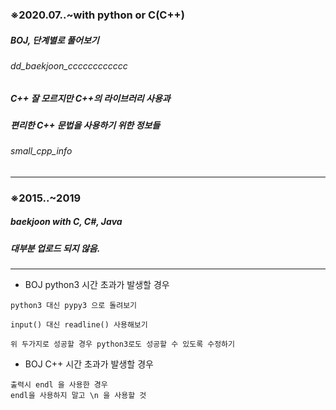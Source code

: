 ### ※2020.07..~with python or C(C++)
##### BOJ, 단계별로 풀어보기
###### dd_baekjoon_cccccccccccc

##### C++ 잘 모르지만 C++의 라이브러리 사용과
##### 편리한 C++ 문법을 사용하기 위한 정보들
###### small_cpp_info

*************************************************************************

### ※2015..~2019
##### baekjoon with C, C#, Java
##### 대부분 업로드 되지 않음.

*************************************************************************


* BOJ python3 시간 초과가 발생할 경우
```
python3 대신 pypy3 으로 돌려보기

input() 대신 readline() 사용해보기

위 두가지로 성공할 경우 python3로도 성공할 수 있도록 수정하기
```

* BOJ C++ 시간 초과가 발생할 경우
```
출력시 endl 을 사용한 경우
endl을 사용하지 말고 \n 을 사용할 것
```